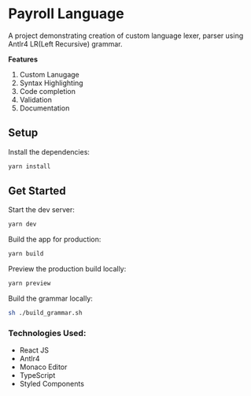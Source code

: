 # Payroll Language

A project demonstrating creation of custom language lexer, parser using Antlr4 LR(Left Recursive) grammar.

**Features**

1. Custom Lanugage
2. Syntax Highlighting
3. Code completion
4. Validation
5. Documentation

## Setup

Install the dependencies:

```bash
yarn install
```

## Get Started

Start the dev server:

```bash
yarn dev
```

Build the app for production:

```bash
yarn build
```

Preview the production build locally:

```bash
yarn preview
```

Build the grammar locally:

```bash
sh ./build_grammar.sh
```

### Technologies Used:
- React JS
- Antlr4
- Monaco Editor
- TypeScript
- Styled Components
